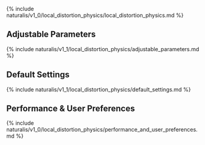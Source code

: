 {% include naturalis/v1_0/local_distortion_physics/local_distortion_physics.md %}

## Adjustable Parameters

{% include naturalis/v1_1/local_distortion_physics/adjustable_parameters.md %}

## Default Settings

{% include naturalis/v1_1/local_distortion_physics/default_settings.md %}

## Performance & User Preferences

{% include naturalis/v1_0/local_distortion_physics/performance_and_user_preferences.md %}
